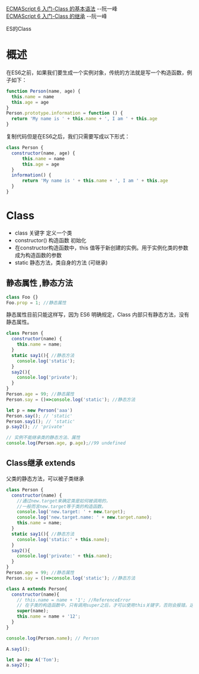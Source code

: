 
[ECMAScript 6 入门-Class 的基本语法](https://es6.ruanyifeng.com/#docs/class) --阮一峰  
[ECMAScript 6 入门-Class 的继承](https://es6.ruanyifeng.com/#docs/class-extends) --阮一峰

ES的Class

# 概述

在ES6之前，如果我们要生成一个实例对象，传统的方法就是写一个构造函数，例子如下：
```js
function Person(name, age) {
  this.name = name
  this.age = age
}
Person.prototype.information = function () {
  return 'My name is ' + this.name + ', I am ' + this.age
}
```
复制代码但是在ES6之后，我们只需要写成以下形式：
```js
class Person {
  constructor(name, age) {
      this.name = name
      this.age = age
  }
  information() {
      return 'My name is ' + this.name + ', I am ' + this.age
  }
}
```

# Class

* class 关键字 定义一个类  
* constructor() 构造函数 初始化
* 在constructor构造函数中，this 值等于新创建的实例。用于实例化类的参数成为构造函数的参数
* static 静态方法，类自身的方法 (可继承)


## 静态属性  ,静态方法
```js
class Foo {}
Foo.prop = 1; //静态属性
```
静态属性目前只能这样写，因为 ES6 明确规定，Class 内部只有静态方法，没有静态属性。

```js
class Person {
  constructor(name) {
    this.name = name;
  }
  static say1(){ //静态方法
    console.log('static');
  }
  say2(){
    console.log('private');
  }
}
Person.age = 99; //静态属性
Person.say = ()=>console.log('static'); //静态方法

let p = new Person('aaa')
Person.say(); // 'static'
Person.say1(); // 'static'
p.say2(); // 'private'

// 实例不能继承类的静态方法、属性
console.log(Person.age, p.age);//99 undefined
```

## Class继承 extends
父类的静态方法，可以被子类继承

```js
class Person {
  constructor(name) {
    //通过new.target来确定类是如何被调用的，
    //一般而言new.target等于类的构造函数。
    console.log('new.target: ' + new.target);
    console.log('new.target.name: ' + new.target.name);
    this.name = name;
  }
  static say1(){ //静态方法
    console.log('static:' + this.name);
  }
  say2(){
    console.log('private:' + this.name);
  }
}
Person.age = 99; //静态属性
Person.say = ()=>console.log('static'); //静态方法

class A extends Person{
  constructor(name){
    // this.name = name + '1'; //ReferenceError
    // 在子类的构造函数中，只有调用super之后，才可以使用this关键字，否则会报错。这是因为子类实例的构建，基于父类实例，只有super方法才能调用父类实例。
    super(name);
    this.name = name + '12';
  }
}

console.log(Person.name); // Person

A.say1();

let a= new A('Tom');
a.say2();
```